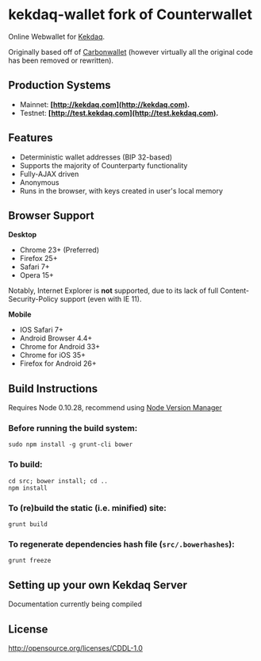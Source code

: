 kekdaq-wallet fork of Counterwallet
================

Online Webwallet for [Kekdaq](http://www.kekdaq.com).

Originally based off of [Carbonwallet](http://www.carbonwallet.com) (however virtually all the original code has been removed or rewritten).


Production Systems
-------------------

* Mainnet: **[http://kekdaq.com](http://kekdaq.com).**
* Testnet: **[http://test.kekdaq.com](http://test.kekdaq.com).**


Features
----------

- Deterministic wallet addresses (BIP 32-based)
- Supports the majority of Counterparty functionality
- Fully-AJAX driven
- Anonymous
- Runs in the browser, with keys created in user's local memory


Browser Support
-------------------

**Desktop**

- Chrome 23+ (Preferred)
- Firefox 25+
- Safari 7+
- Opera 15+

Notably, Internet Explorer is **not** supported, due to its lack of full Content-Security-Policy support (even with IE 11).

**Mobile**

- IOS Safari 7+
- Android Browser 4.4+
- Chrome for Android 33+
- Chrome for iOS 35+
- Firefox for Android 26+


Build Instructions
-------------------

Requires Node 0.10.28, recommend using [Node Version Manager](https://github.com/creationix/nvm)

### Before running the build system:
```
sudo npm install -g grunt-cli bower
```

### To build:
```
cd src; bower install; cd ..
npm install
```

### To (re)build the static (i.e. minified) site:
```
grunt build
```

### To regenerate dependencies hash file (```src/.bowerhashes```):
```
grunt freeze
```

Setting up your own Kekdaq Server
-----------------------------------------

Documentation currently being compiled

License
-------------------

http://opensource.org/licenses/CDDL-1.0
